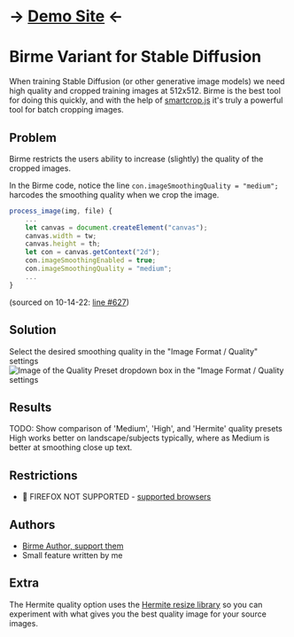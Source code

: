 # -> [Demo Site](https://storage.googleapis.com/birme-sd-variant/index.html?target_width=512&target_height=512) <-

# Birme Variant for Stable Diffusion
When training Stable Diffusion (or other generative image models) we need high quality and cropped training images at 512x512.  Birme is the best tool for doing this quickly, and with the help of [smartcrop.js](https://github.com/jwagner/smartcrop.js/) it's truly a powerful tool for batch cropping images.

## Problem
Birme restricts the users ability to increase (slightly) the quality of the cropped images.

In the Birme code, notice the line `con.imageSmoothingQuality = "medium";` harcodes the smoothing quality when we crop the image.
```js
process_image(img, file) {
    ...
    let canvas = document.createElement("canvas");
    canvas.width = tw;
    canvas.height = th;
    let con = canvas.getContext("2d");
    con.imageSmoothingEnabled = true;
    con.imageSmoothingQuality = "medium";
    ...
}
```
(sourced on 10-14-22: [line #627](https://www.birme.net/static/js/scripts-323dd.js?953e6bb6))

## Solution
Select the desired smoothing quality in the "Image Format / Quality" settings
![Image of the Quality Preset dropdown box in the "Image Format / Quality settings](https://i.imgur.com/j2Uh1KJ.png)

## Results
TODO: Show comparison of 'Medium', 'High', and 'Hermite' quality presets
High works better on landscape/subjects typically, where as Medium is better at smoothing close up text.

## Restrictions
- 🦊 FIREFOX NOT SUPPORTED - [supported browsers](https://developer.mozilla.org/en-US/docs/Web/API/CanvasRenderingContext2D/imageSmoothingQuality#browser_compatibility)

## Authors
- [Birme Author, support them](https://www.birme.net/)
- Small feature written by me

## Extra
The Hermite quality option uses the [Hermite resize library](https://github.com/viliusle/Hermite-resize) so you can experiment with what gives you the best quality image for your source images.